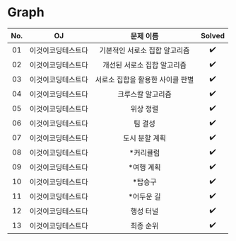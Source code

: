 # Graph


|          No.          |        OJ        |        문제 이름         |        Solved         |
| :-----: |  :--------: |:---------------------: | :-----: |
| 01 | 이것이코딩테스트다 | 기본적인 서로소 집합 알고리즘 | ✔️ |
| 02 | 이것이코딩테스트다 | 개선된 서로소 집합 알고리즘 | ✔️ |
| 03 | 이것이코딩테스트다 | 서로소 집합을 활용한 사이클 판별 | ✔️ |
| 04 | 이것이코딩테스트다 | 크루스칼 알고리즘 | ✔️ |
| 05 | 이것이코딩테스트다 | 위상 정렬 | ✔️ |
| 06 | 이것이코딩테스트다 | 팀 결성 | ✔️ |
| 07 | 이것이코딩테스트다 | 도시 분할 계획 | ✔️ |
| 08 | 이것이코딩테스트다 | *커리큘럼 | ✔️ |
| 09 | 이것이코딩테스트다 | *여행 계획 | ✔️ |
| 10 | 이것이코딩테스트다 | *탑승구 | ✔️ |
| 11 | 이것이코딩테스트다 | *어두운 길 | ✔️ |
| 12 | 이것이코딩테스트다 | 행성 터널 | ✔️ |
| 13 | 이것이코딩테스트다 | 최종 순위 | ✔️ |